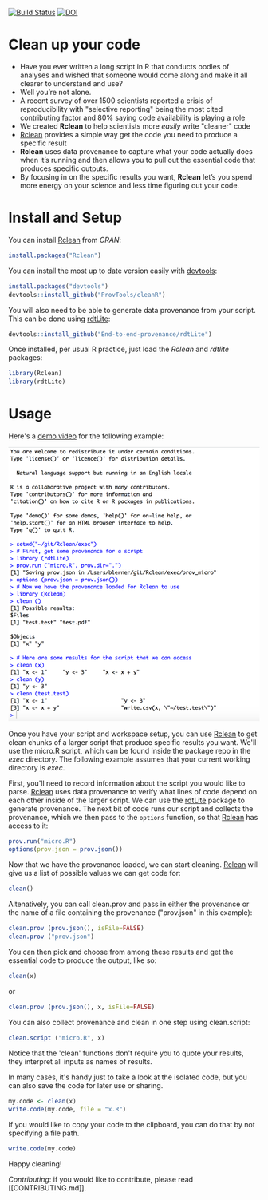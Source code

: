[![Build Status](https://travis-ci.org/ProvTools/Rclean.svg?branch=master)](https://travis-ci.org/ProvTools/Rclean) [![DOI](https://zenodo.org/badge/102645585.svg)](https://zenodo.org/badge/latestdoi/102645585)

Clean up your code
==================

- Have you ever written a long script in R that conducts oodles of
  analyses and wished that someone would come along and make it all
  clearer to understand and use?
- Well you’re not alone. 
- A recent survey of over 1500 scientists reported a crisis of
  reproducibility with "selective reporting" being the most cited
  contributing factor and 80% saying code availability is playing a
  role
- We created **Rclean** to help scientists more *easily* write "cleaner" code
- [Rclean](https://github.com/ProvTools/Rclean) provides a simple way
  get the code you need to produce a specific result
- **Rclean** uses data provenance to capture what your code actually
  does when it’s running and then allows you to pull out the essential
  code that produces specific outputs.
- By focusing in on the specific results you want, **Rclean** let’s
  you spend more energy on your science and less time figuring out
  your code.


Install and Setup
=================

You can install
[Rclean](https://cran.r-project.org/web/packages/Rclean/) from *CRAN*: 

```R
install.packages("Rclean")
```

You can install the most up to date version easily with
[devtools](https://github.com/hadley/devtools):

```R
install.packages("devtools")
devtools::install_github("ProvTools/cleanR")
```
You will also need to be able to generate data provenance from your
script. This can be done using [rdtLite](https://github.com/End-to-end-provenance/rdtLite):

```R
devtools::install_github("End-to-end-provenance/rdtLite")
```

Once installed, per usual R practice, just load the *Rclean* and
*rdtlite* packages:

```R
library(Rclean)
library(rdtLite)
```

Usage
=====

Here's a
[demo video](Rclean_demo.mov) for
the following example:

[![demo video](Rclean_demo.png)](Rclean_demo.mov)

Once you have your script and workspace setup, you can use
[Rclean](https://github.com/ProvTools/Rclean) to get clean chunks of a
larger script that produce specific results you want. We'll use the
micro.R script, which can be found inside the package repo in the
*exec* directory. The following example assumes that your current
working directory is *exec*. 

First, you'll need to record information about the script you would
like to parse. [Rclean](https://github.com/ProvTools/Rclean) uses data
provenance to verify what lines of code depend on each other inside of
the larger script. We can use the
[rdtLite](https://github.com/End-to-end-provenance/rdtLite) package to generate
provenance. The next bit of code runs our script and collects the
provenance, which we then pass to the `options` function, so
that [Rclean](https://github.com/ProvTools/Rclean) has access to it:

```R
prov.run("micro.R")
options(prov.json = prov.json())
```

Now that we have the provenance loaded, we can start
cleaning. [Rclean](https://github.com/ProvTools/Rclean) will give us a
list of possible values we can get code for:

```R
clean()

```

Altenatively, you can call clean.prov and pass in either the provenance or
the name of a file containing the provenance ("prov.json" in this example): 
```R
clean.prov (prov.json(), isFile=FALSE)
clean.prov ("prov.json")
```

You can then pick and choose from among these results and get the
essential code to produce the output, like so:

```R
clean(x)
```

or

```R
clean.prov (prov.json(), x, isFile=FALSE)
```

You can also collect provenance and clean in one step using clean.script:

```R
clean.script ("micro.R", x)
```

Notice that the 'clean' functions don't require you to quote your
results, they interpret all inputs as names of results. 

In many cases, it's handy just to take a look at the isolated code,
but you can also save the code for later use or sharing.

```R
my.code <- clean(x)
write.code(my.code, file = "x.R")

```

If you would like to copy your code to the clipboard, you can do that
by not specifying a file path. 

```R
write.code(my.code)

```

Happy cleaning!


*Contributing*: if you would like to contribute, please read [[CONTRIBUTING.md]].


